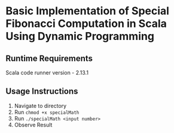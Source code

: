 # Basic Implementation of Special Fibonacci Computation in Scala Using Dynamic Programming

## Runtime Requirements

Scala code runner version - 2.13.1

## Usage Instructions

1. Navigate to directory
2. Run `chmod +x specialMath`
3. Run `./specialMath <input number>`
4. Observe Result
